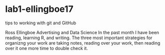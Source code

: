 # lab1-ellingboe17
tips to working with git and GitHub

Ross Ellingboe
Advertising and Data Science
In the past month I have been reading, learning R, and writing. 
The three most important strategies for organizng your work are taking notes, reading over your work, then reading over it one more time to double check it. 

